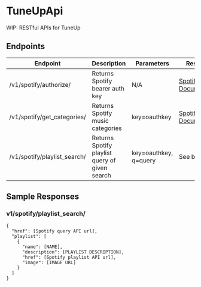 # TuneUpApi
WIP: RESTful APIs for TuneUp

## Endpoints
| Endpoint                    | Description                      | Parameters | Response |
|-----------------------------|----------------------------------|------------|----------|
| /v1/spotify/authorize/      | Returns Spotify bearer auth key  | N/A        |[Spotify Documentation](https://developer.spotify.com/documentation/general/guides/authorization-guide/#client-credentials-flow)|
| /v1/spotify/get_categories/ | Returns Spotify music categories | key=oauthkey        |[Spotify Documentation](https://developer.spotify.com/documentation/web-api/reference/browse/get-list-categories/)|
|/v1/spotify/playlist_search/| Returns Spotify playlist query of given search|key=oauthkey, q=query| See below |


## Sample Responses
### v1/spotify/playlist_search/
```
{
  "href": [Spotify query API url],
  "playlist": [
    {
      "name": [NAME],
      "description": [PLAYLIST DESCRIPTION],
      "href": [Spotify playlist API url],
      "image": [IMAGE URL]
    }
  ]
}
```
